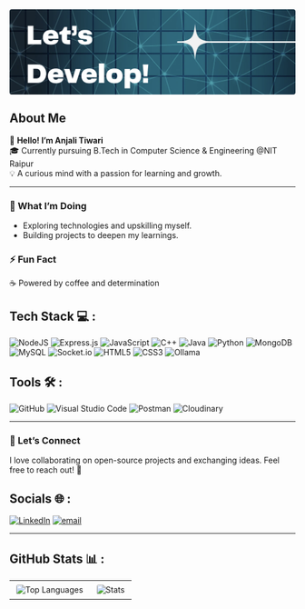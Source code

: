 <div style="width: 100%; height: 150px; overflow: hidden; border-radius: 4px;">
  <img
    src="banner.png"
    alt="GitHub Banner"
    style="width: 100%; height: auto;"
  />
</div>

## About Me

👋 **Hello! I’m Anjali Tiwari**  
🎓 Currently pursuing B.Tech in Computer Science & Engineering @NIT Raipur  
💡 A curious mind with a passion for learning and growth.

---

### 🔭 What I’m Doing  
- Exploring technologies and upskilling myself.
- Building projects to deepen my learnings.

### ⚡ Fun Fact
☕ Powered by coffee and determination  

## Tech Stack 💻 :
![NodeJS](https://img.shields.io/badge/node.js-6DA55F?style=for-the-badge&logo=node.js&logoColor=white) 
![Express.js](https://img.shields.io/badge/express.js-%23404d59.svg?style=for-the-badge&logo=express&logoColor=white)
![JavaScript](https://img.shields.io/badge/javascript-%23323330.svg?style=for-the-badge&logo=javascript&logoColor=%23F7DF1E) 
![C++](https://img.shields.io/badge/c++-%2300599C.svg?style=for-the-badge&logo=c%2B%2B&logoColor=white) 
![Java](https://img.shields.io/badge/java-%23ED8B00.svg?style=for-the-badge&logo=openjdk&logoColor=white) 
![Python](https://img.shields.io/badge/python-%2314354C.svg?style=for-the-badge&logo=python&logoColor=white) 
![MongoDB](https://img.shields.io/badge/MongoDB-%234ea94b.svg?style=for-the-badge&logo=mongodb&logoColor=white) 
![MySQL](https://img.shields.io/badge/mysql-%2300f.svg?style=for-the-badge&logo=mysql&logoColor=white) 
![Socket.io](https://img.shields.io/badge/Socket.io-black?style=for-the-badge&logo=socket.io&badgeColor=010101) 
![HTML5](https://img.shields.io/badge/html5-%23E34F26.svg?style=for-the-badge&logo=html5&logoColor=white) 
![CSS3](https://img.shields.io/badge/css3-%231572B6.svg?style=for-the-badge&logo=css3&logoColor=white) 
![Ollama](https://img.shields.io/badge/Ollama-000000?style=for-the-badge&logo=llama&logoColor=white)

## Tools 🛠️ :
![GitHub](https://img.shields.io/badge/github-%23121011.svg?style=for-the-badge&logo=github&logoColor=white) 
![Visual Studio Code](https://img.shields.io/badge/VS%20Code-007ACC?style=for-the-badge&logo=visual-studio-code&logoColor=white) 
![Postman](https://img.shields.io/badge/Postman-FF6C37?style=for-the-badge&logo=postman&logoColor=white) 
![Cloudinary](https://img.shields.io/badge/Cloudinary-3448C5?style=for-the-badge&logo=cloudinary&logoColor=white)

---

### 🤝 Let’s Connect  
I love collaborating on open-source projects and exchanging ideas. Feel free to reach out! 💬

## Socials 🌐 :
[![LinkedIn](https://img.shields.io/badge/LinkedIn-%230077B5.svg?logo=linkedin&logoColor=white)](https://www.linkedin.com/in/tiwari-anjali) 
[![email](https://img.shields.io/badge/Email-D14836?logo=gmail&logoColor=white)](mailto:anjali2006.tiwari@gmail.com) 

---

## GitHub Stats 📊 :

<table>
  <tr>
    <td>
      <img
        src="https://github-readme-stats.vercel.app/api/top-langs/?username=Anjali-2807&theme=dark&hide_border=false&layout=compact"
        alt="Top Languages"
        style="border:1px solid #fff; border-radius:8px; padding:4px;"
      />
    </td>
    <td>
      <img
        src="https://github-readme-stats.vercel.app/api?username=Anjali-2807&show_icons=true&count_private=true&hide_rank=true&theme=dark&hide_border=false"
        alt="Stats"
        style="border:1px solid #fff; border-radius:8px; padding:4px;"
      />
    </td>
  </tr>
</table>
